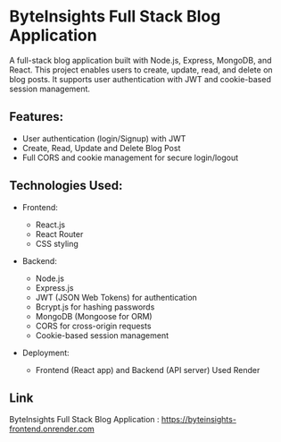 
# ByteInsights Full Stack Blog Application

A full-stack blog application built with Node.js, Express, MongoDB, and React. This project enables users to create, update, read, and delete on blog posts. It supports user authentication with JWT and cookie-based session management.



## Features:

- User authentication (login/Signup) with JWT
- Create, Read, Update and Delete Blog Post
- Full CORS and cookie management for secure login/logout

## Technologies Used:

- Frontend:
    - React.js
    - React Router
    - CSS styling

- Backend:
    - Node.js
    - Express.js
    - JWT (JSON Web Tokens) for authentication
    - Bcrypt.js for hashing passwords
    - MongoDB (Mongoose for ORM)
    - CORS for cross-origin requests
    - Cookie-based session management
- Deployment:

    -  Frontend (React app) and Backend (API server) Used Render
## Link

ByteInsights Full Stack Blog Application : 
https://byteinsights-frontend.onrender.com

